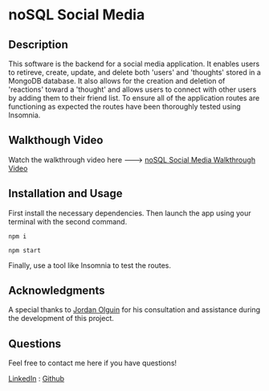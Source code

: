 # noSQL Social Media

## Description

This software is the backend for a social media application. It enables users to retireve, create, update, and delete both 'users' and 'thoughts' stored in a MongoDB database. It also allows for the creation and deletion of 'reactions' toward a 'thought' and allows users to connect with other users by adding them to their friend list. To ensure all of the application routes are functioning as expected the routes have been thoroughly tested using Insomnia.

## Walkthough Video

Watch the walkthrough video here ---> [noSQL Social Media Walkthrough Video](https://drive.google.com/file/d/1XFO7xdx7AGIORtKZv7AwYUrN4Eiujwas/view?usp=sharing)

## Installation and Usage

First install the necessary dependencies. Then launch the app using your terminal with the second command.

```
npm i
```

```
npm start
```

Finally, use a tool like Insomnia to test the routes.

## Acknowledgments

A special thanks to [Jordan Olguin](https://github.com/jordanolguin) for his consultation and assistance during the development of this project.

## Questions

Feel free to contact me here if you have questions!

[LinkedIn](https://www.linkedin.com/in/derekszcz45/) : [Github](https://github.com/Lone1ne)
